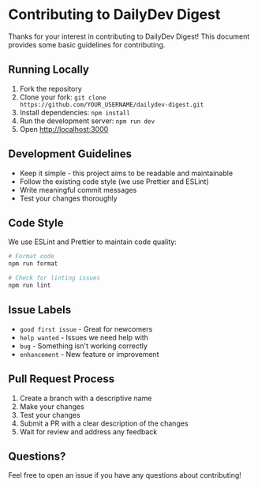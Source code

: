 # Contributing to DailyDev Digest

Thanks for your interest in contributing to DailyDev Digest! This document provides some basic guidelines for contributing.

## Running Locally

1. Fork the repository
2. Clone your fork: `git clone https://github.com/YOUR_USERNAME/dailydev-digest.git`
3. Install dependencies: `npm install`
4. Run the development server: `npm run dev`
5. Open [http://localhost:3000](http://localhost:3000)

## Development Guidelines

- Keep it simple - this project aims to be readable and maintainable
- Follow the existing code style (we use Prettier and ESLint)
- Write meaningful commit messages
- Test your changes thoroughly

## Code Style

We use ESLint and Prettier to maintain code quality:

```bash
# Format code
npm run format

# Check for linting issues
npm run lint
```

## Issue Labels

- `good first issue` - Great for newcomers
- `help wanted` - Issues we need help with
- `bug` - Something isn't working correctly
- `enhancement` - New feature or improvement

## Pull Request Process

1. Create a branch with a descriptive name
2. Make your changes
3. Test your changes
4. Submit a PR with a clear description of the changes
5. Wait for review and address any feedback

## Questions?

Feel free to open an issue if you have any questions about contributing!